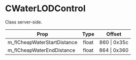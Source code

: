 # CWaterLODControl

Class server-side.

|Prop|Type|Offset|
|---|:-:|:-:|
|m_flCheapWaterStartDistance|float|860 \| 0x35c|
|m_flCheapWaterEndDistance|float|864 \| 0x360|
